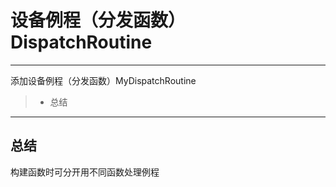 # 设备例程（分发函数）DispatchRoutine
------

添加设备例程（分发函数）MyDispatchRoutine
> * 总结

------

## 总结
构建函数时可分开用不同函数处理例程
